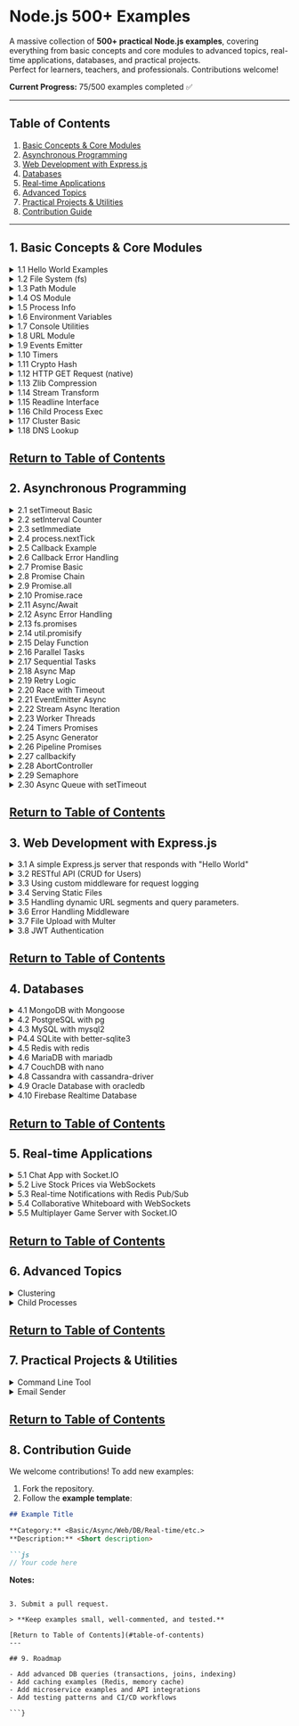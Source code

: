 # Node.js 500+ Examples

A massive collection of **500+ practical Node.js examples**, covering everything from basic concepts and core modules to advanced topics, real-time applications, databases, and practical projects.  
Perfect for learners, teachers, and professionals. Contributions welcome!

**Current Progress:** 75/500 examples completed ✅

---

## Table of Contents

1. [Basic Concepts & Core Modules](#1-basic-concepts--core-modules)  
2. [Asynchronous Programming](#2-asynchronous-programming)  
3. [Web Development with Express.js](#3-web-development-with-expressjs)  
4. [Databases](#4-databases)  
5. [Real-time Applications](#5-real-time-applications)  
6. [Advanced Topics](#6-advanced-topics)  
7. [Practical Projects & Utilities](#7-practical-projects--utilities)  
8. [Contribution Guide](#8-contribution-guide)  

---

<a id="1-basic-concepts--core-modules"></a>
## 1. Basic Concepts & Core Modules 

<details>
<summary>1.1 Hello World Examples</summary>

```js
const http = require('http');
const server = http.createServer((req, res) => {
  res.end('Hello World');
});
server.listen(3000, () => console.log('Server running on port 3000'));
```

</details>

<details>
<summary>1.2 File System (fs)</summary>

```js
const fs = require('fs');
fs.readFile('example.txt', 'utf8', (err, data) => {
  if (err) throw err;
  console.log(data);
});
```

</details>

<details>
<summary>1.3 Path Module</summary>

```js
const path = require('path');
const fullPath = path.join(__dirname, 'folder', 'file.txt');
console.log(fullPath);
```

</details>

<!-- Add remaining 47 examples similarly -->


<details>
<summary>1.4 OS Module</summary>

```js
const os = require('os');
console.log('CPU architecture:', os.arch());
console.log('Free memory (MB):', os.freemem() / 1024 / 1024);
console.log('Platform:', os.platform());
```
</details>

<details>
<summary>1.5 Process Info</summary>

```js
console.log('PID:', process.pid);
console.log('Node Version:', process.version);
console.log('Uptime (s):', process.uptime());
```
</details>

<details>
<summary>1.6 Environment Variables</summary>

```js
process.env.MY_APP_MODE = 'development';
console.log('Mode:', process.env.MY_APP_MODE);
```
</details>

<details>
<summary>1.7 Console Utilities</summary>

```js
console.time('Timer');
console.log('Hello Console!');
console.warn('Warning message');
console.error('Error message');
console.timeEnd('Timer');
```
</details>

<details>
<summary>1.8 URL Module</summary>

```js
// Example 8: Parse and format URLs
const { URL } = require('url');
const myURL = new URL('https://example.com/path?name=alice');
console.log(myURL.hostname, myURL.searchParams.get('name'));
```
</details>

<details>
<summary>1.9 Events Emitter</summary>

```js
const EventEmitter = require('events');
const emitter = new EventEmitter();
emitter.on('greet', name => console.log(`Hello, ${name}`));
emitter.emit('greet', 'Node.js');
```
</details>

<details>
<summary>1.10 Timers</summary>

```js
let count = 0;
const id = setInterval(() => {
  console.log('Tick', ++count);
  if (count === 5) clearInterval(id);
}, 1000);
```
</details>

<details>
<summary>1.11 Crypto Hash</summary>

```js
const crypto = require('crypto');
const hash = crypto.createHash('sha256').update('Hello').digest('hex');
console.log(hash);
```
</details>

<details>
<summary>1.12 HTTP GET Request (native)</summary>

```js
const https = require('https');
https.get('https://api.github.com', { headers: { 'User-Agent': 'node' } }, res => {
  console.log('Status:', res.statusCode);
});
```
</details>

<details>
<summary>1.13 Zlib Compression</summary>

```js
const fs = require('fs');
const zlib = require('zlib');
fs.createReadStream('input.txt')
  .pipe(zlib.createGzip())
  .pipe(fs.createWriteStream('input.txt.gz'));
```
</details>

<details>
<summary>1.14 Stream Transform</summary>

```js
const { Transform } = require('stream');
const upper = new Transform({
  transform(chunk, enc, cb) {
    cb(null, chunk.toString().toUpperCase());
  }
});
process.stdin.pipe(upper).pipe(process.stdout);
```
</details>

<details>
<summary>1.15 Readline Interface</summary>

```js
const readline = require('readline').createInterface({
  input: process.stdin,
  output: process.stdout
});
readline.question('Your name? ', name => {
  console.log(`Hello, ${name}!`);
  readline.close();
});
```
</details>

<details>
<summary>1.16 Child Process Exec</summary>

```js
const { exec } = require('child_process');
exec('ls -lh', (err, stdout) => {
  if (err) return console.error(err);
  console.log(stdout);
});
```
</details>

<details>
<summary>1.17 Cluster Basic</summary>

```js
const cluster = require('cluster');
const http = require('http');
const os = require('os');
if (cluster.isPrimary) {
  os.cpus().forEach(() => cluster.fork());
} else {
  http.createServer((_, res) => res.end('Hello from worker')).listen(3000);
}
```
</details>

<details>
<summary>1.18 DNS Lookup</summary>

```js
const dns = require('dns');
dns.lookup('example.com', (err, address) => {
  if (err) throw err;
  console.log('IP address:', address);
});
```
</details>

[Return to Table of Contents](#table-of-contents)
---

<a id="2-asynchronous-programming"></a>
## 2. Asynchronous Programming 

<details>
<summary>2.1 setTimeout Basic</summary>

```js
setTimeout(() => console.log('Hello after 1s'), 1000);
```
</details>

<details>
<summary>2.2 setInterval Counter</summary>

```js
let i = 0;
const id = setInterval(() => {
  console.log(++i);
  if(i===5) clearInterval(id);
}, 500);
```
</details>

<details>
<summary>2.3 setImmediate</summary>

```js
setImmediate(() => console.log('Runs after current loop'));
```
</details>

<details>
<summary>2.4 process.nextTick</summary>

```js
process.nextTick(() => console.log('Next tick callback'));
```
</details>

<details>
<summary>2.5 Callback Example</summary>

```js
function add(a,b,cb){ cb(a+b); }
add(2,3,res=>console.log(res));
```
</details>

<details>
<summary>2.6 Callback Error Handling</summary>

```js
function risky(cb){
  try { throw new Error('fail'); }
  catch(e){ cb(e); }
}
risky(err => err && console.error(err.message));
```
</details>

<details>
<summary>2.7 Promise Basic</summary>

```js
new Promise(res=>res('Done')).then(console.log);
```
</details>

<details>
<summary>2.8 Promise Chain</summary>

```js
Promise.resolve(2).then(x=>x*3).then(console.log);
```
</details>

<details>
<summary>2.9 Promise.all</summary>

```js
Promise.all([Promise.resolve(1),Promise.resolve(2)]).then(console.log);
```
</details>

<details>
<summary>2.10 Promise.race</summary>

```js
Promise.race([
  new Promise(r=>setTimeout(()=>r('fast'),100)),
  new Promise(r=>setTimeout(()=>r('slow'),500))
]).then(console.log);
```
</details>

<details>
<summary>2.11 Async/Await</summary>

```js
(async () => {
  const v = await Promise.resolve('Awaited');
  console.log(v);
})();
```
</details>

<details>
<summary>2.12 Async Error Handling</summary>

```js
(async ()=>{
  try{ await Promise.reject('Fail'); }
  catch(e){ console.error(e); }
})();
```
</details>

<details>
<summary>2.13 fs.promises</summary>

```js
const fs = require('fs').promises;
(async ()=>{
  const txt = await fs.readFile('file.txt','utf8');
  console.log(txt);
})();
```
</details>

<details>
<summary>2.14 util.promisify</summary>

```js
const {promisify} = require('util');
const readFile = promisify(require('fs').readFile);
readFile('file.txt','utf8').then(console.log);
```
</details>

<details>
<summary>2.15 Delay Function</summary>

```js
const delay = ms => new Promise(r=>setTimeout(r,ms));
delay(500).then(()=>console.log('Done'));
```
</details>

<details>
<summary>2.16 Parallel Tasks</summary>

```js
async function run() {
  const [a,b] = await Promise.all([delay(100), delay(200)]);
  console.log('parallel done');
}
run();
```
</details>

<details>
<summary>2.17 Sequential Tasks</summary>

```js
async function run() {
  await delay(100);
  await delay(200);
  console.log('sequential done');
}
run();
```
</details>

<details>
<summary>2.18 Async Map</summary>

```js
async function asyncMap(arr, fn){
  return Promise.all(arr.map(fn));
}
asyncMap([1,2], async x=>x*2).then(console.log);
```
</details>

<details>
<summary>2.19 Retry Logic</summary>

```js
async function retry(fn, n=3){
  for(let i=0;i<n;i++){
    try{return await fn();}
    catch(e){ if(i===n-1) throw e; }
  }
}
```
</details>

<details>
<summary>2.20 Race with Timeout</summary>

```js
function withTimeout(p, ms){
  const t = new Promise((_,rej)=>setTimeout(()=>rej('Timeout'), ms));
  return Promise.race([p,t]);
}
```
</details>

<details>
<summary>2.21 EventEmitter Async</summary>

```js
const {EventEmitter} = require('events');
const em = new EventEmitter();
em.on('data', async d => console.log(await Promise.resolve(d)));
em.emit('data','Hello');
```
</details>

<details>
<summary>2.22 Stream Async Iteration</summary>

```js
const fs = require('fs');
(async ()=>{
  for await(const chunk of fs.createReadStream('file.txt')){
    console.log(chunk.toString());
  }
})();
```
</details>

<details>
<summary>2.23 Worker Threads</summary>

```js
const { Worker } = require('worker_threads');
new Worker('console.log("worker")',{eval:true});
```
</details>

<details>
<summary>2.24 Timers Promises</summary>

```js
const { setTimeout } = require('timers/promises');
await setTimeout(500);
console.log('done');
```
</details>

<details>
<summary>2.25 Async Generator</summary>

```js
async function* gen(){
  yield await Promise.resolve(1);
  yield 2;
}
for await(const x of gen()) console.log(x);
```
</details>

<details>
<summary>2.26 Pipeline Promises</summary>

```js
const {pipeline} = require('stream/promises');
await pipeline(fs.createReadStream('a.txt'), fs.createWriteStream('b.txt'));
```
</details>

<details>
<summary>2.27 callbackify</summary>

```js
const {callbackify} = require('util');
const fn = async ()=>'done';
callbackify(fn)((err,res)=>console.log(res));
```
</details>

<details>
<summary>2.28 AbortController</summary>

```js
const controller = new AbortController();
fetch('https://example.com',{signal:controller.signal});
controller.abort();
```
</details>

<details>
<summary>2.29 Semaphore</summary>

```js
class Semaphore {
  constructor(n){this.n=n; this.q=[];}
  async acquire(){
    if(this.n>0){this.n--; return;}
    await new Promise(r=>this.q.push(r));
  }
  release(){
    this.n++;
    if(this.q.length) this.q.shift()();
  }
}
```
</details>

<details>
<summary>2.30 Async Queue with setTimeout</summary>

```js
const tasks=[1,2,3];
function runQueue(){
  if(!tasks.length) return;
  console.log(tasks.shift());
  setTimeout(runQueue,200);
}
runQueue();
```
</details>

<!-- Add remaining async examples -->

[Return to Table of Contents](#table-of-contents)
---

<a id="3-web-development-with-expressjs"></a>
## 3. Web Development with Express.js 

<details>
<summary>3.1 A simple Express.js server that responds with "Hello World"</summary>

```js
const express = require('express');
const app = express();
const PORT = 3000;

app.get('/', (req, res) => {
  res.send('Hello World');
});

app.listen(PORT, () => console.log(`Server running on http://localhost:${PORT}`));
```

</details>

<details>
<summary>3.2 RESTful API (CRUD for Users)</summary>

```js
const express = require('express');
const app = express();
app.use(express.json());

let users = [{ id: 1, name: 'Alice' }];

app.get('/users', (req, res) => res.json(users));
app.post('/users', (req, res) => {
  const user = { id: Date.now(), name: req.body.name };
  users.push(user);
  res.status(201).json(user);
});
app.put('/users/:id', (req, res) => {
  const user = users.find(u => u.id == req.params.id);
  if (!user) return res.sendStatus(404);
  user.name = req.body.name;
  res.json(user);
});
app.delete('/users/:id', (req, res) => {
  users = users.filter(u => u.id != req.params.id);
  res.sendStatus(204);
});

app.listen(3000, () => console.log('API ready on http://localhost:3000'));
```

</details>


<details>
<summary>3.3 Using custom middleware for request logging</summary>

```js
const express = require('express');
const app = express();

// Custom middleware
app.use((req, res, next) => {
  console.log(`${req.method} ${req.url}`);
  next();
});

app.get('/', (req, res) => res.send('Middleware in action!'));

app.listen(3000, () => console.log('Server running with middleware'));

```

</details>


<details>
<summary>3.4 Serving Static Files</summary>

```js
const express = require('express');
const path = require('path');
const app = express();

app.use(express.static(path.join(__dirname, 'public')));

app.listen(3000, () => console.log('Static server at http://localhost:3000'));

```

</details>


<details>
<summary>3.5 Handling dynamic URL segments and query parameters.</summary>

```js
const express = require('express');
const app = express();

app.get('/user/:id', (req, res) => {
  const { id } = req.params;
  const { search } = req.query; // e.g. /user/42?search=books
  res.send(`User ID: ${id}, Search: ${search || 'none'}`);
});

app.listen(3000, () => console.log('Listening on http://localhost:3000'));

```

</details>


</details>


<details>

<summary>3.6 Error Handling Middleware</summary>

```js
const express = require('express');
const app = express();

app.get('/fail', (req, res, next) => {
  const err = new Error('Something went wrong!');
  err.status = 500;
  next(err);
});

// Error handler
app.use((err, req, res, next) => {
  res.status(err.status || 500).json({ message: err.message });
});

app.listen(3000, () => console.log('Error handling example running'));

```

</details>

</details>


<details>
<summary>3.7 File Upload with Multer</summary>

```js
const express = require('express');
const multer = require('multer');
const upload = multer({ dest: 'uploads/' });
const app = express();

app.post('/upload', upload.single('file'), (req, res) => {
  res.send(`File uploaded: ${req.file.originalname}`);
});

app.listen(3000, () => console.log('Upload server ready at /upload'));

```

</details>

</details>


<details>
<summary>3.8 JWT Authentication</summary>

```js
const express = require('express');
const jwt = require('jsonwebtoken');
const app = express();
app.use(express.json());

const SECRET = 'mysecret';

// Login to get token
app.post('/login', (req, res) => {
  const user = { id: 1, name: 'Alice' };
  const token = jwt.sign(user, SECRET, { expiresIn: '1h' });
  res.json({ token });
});

// Protected route
app.get('/profile', (req, res) => {
  const authHeader = req.headers['authorization'];
  const token = authHeader && authHeader.split(' ')[1];
  if (!token) return res.sendStatus(401);

  jwt.verify(token, SECRET, (err, user) => {
    if (err) return res.sendStatus(403);
    res.json({ message: 'Welcome!', user });
  });
});

app.listen(3000, () => console.log('JWT example running on /login and /profile'));

```

</details>

</details>

<!-- Add remaining Express examples -->

[Return to Table of Contents](#table-of-contents)
---

<a id="4-databases"></a>
## 4. Databases 

<details>
<summary>4.1 MongoDB with Mongoose</summary>

```js
// Install: npm i mongoose
const mongoose = require('mongoose');

mongoose.connect('mongodb://127.0.0.1:27017/mydb');

const User = mongoose.model('User', new mongoose.Schema({ name: String }));

(async () => {
  const user = await User.create({ name: 'Alice' });
  console.log('Saved:', user);
  const all = await User.find();
  console.log('All users:', all);
})();

```

</details>

<details>
<summary>4.2 PostgreSQL with pg</summary>

```js
// Install: npm i pg
const { Client } = require('pg');

const client = new Client({
  connectionString: 'postgresql://postgres:password@localhost:5432/mydb'
});

(async () => {
  await client.connect();
  const res = await client.query('SELECT NOW() AS current_time');
  console.log(res.rows[0]);
  await client.end();
})();

```

</details>

<details>
<summary>4.3 MySQL with mysql2</summary>

```js
// Install: npm i mysql2
const mysql = require('mysql2/promise');

(async () => {
  const conn = await mysql.createConnection({ host: 'localhost', user: 'root', database: 'test' });
  const [rows] = await conn.execute('SELECT 1 + 1 AS result');
  console.log('Query result:', rows[0].result);
  await conn.end();
})();

```

</details>

<details>
<summary>P4.4 SQLite with better-sqlite3</summary>

```js
// Install: npm i better-sqlite3
const Database = require('better-sqlite3');
const db = new Database('example.db');

db.prepare('CREATE TABLE IF NOT EXISTS notes (id INTEGER PRIMARY KEY, text TEXT)').run();
db.prepare('INSERT INTO notes (text) VALUES (?)').run('Hello SQLite');
const rows = db.prepare('SELECT * FROM notes').all();
console.log(rows);

```

</details>

<details>
<summary>4.5 Redis with redis</summary>

```js
// Install: npm i redis
const { createClient } = require('redis');

(async () => {
  const client = createClient();
  await client.connect();

  await client.set('greeting', 'Hello Redis!');
  const val = await client.get('greeting');
  console.log('Stored value:', val);

  await client.quit();
})();

```

</details>


<details>
<summary>4.6 MariaDB with mariadb</summary>

```js
// Install: npm i mariadb
const mariadb = require('mariadb');

(async () => {
  const pool = mariadb.createPool({ host: 'localhost', user: 'root', password: '', database: 'test' });
  const conn = await pool.getConnection();
  const rows = await conn.query('SELECT NOW() AS time');
  console.log('Current time:', rows[0].time);
  conn.release();
  pool.end();
})();

```

</details>

<details>
<summary>4.7 CouchDB with nano</summary>

```js
// Install: npm i nano
const nano = require('nano')('http://admin:password@localhost:5984');

(async () => {
  const db = nano.db.use('mydb');
  await db.insert({ type: 'note', text: 'Hello CouchDB' }, 'note1');
  const doc = await db.get('note1');
  console.log('Fetched doc:', doc);
})();

```

</details>


<details>
<summary>4.8 Cassandra with cassandra-driver</summary>

```js
// Install: npm i cassandra-driver
const cassandra = require('cassandra-driver');

(async () => {
  const client = new cassandra.Client({ contactPoints: ['127.0.0.1'], localDataCenter: 'datacenter1', keyspace: 'test' });
  const result = await client.execute('SELECT release_version FROM system.local');
  console.log('Cassandra version:', result.rows[0].release_version);
  await client.shutdown();
})();

```

</details>


<details>
<summary>4.9 Oracle Database with oracledb</summary>

```js
// Install: npm i oracledb
const oracledb = require('oracledb');

(async () => {
  const conn = await oracledb.getConnection({ user: 'system', password: 'password', connectionString: 'localhost/XE' });
  const result = await conn.execute('SELECT SYSDATE FROM dual');
  console.log('Current date:', result.rows[0][0]);
  await conn.close();
})();

```

</details>


<details>
<summary>4.10 Firebase Realtime Database</summary>

```js
// Install: npm i firebase
import { initializeApp } from 'firebase/app';
import { getDatabase, ref, set, get } from 'firebase/database';

const firebaseConfig = { /* your config */ };
const app = initializeApp(firebaseConfig);
const db = getDatabase(app);

(async () => {
  await set(ref(db, 'messages/msg1'), { text: 'Hello Firebase' });
  const snapshot = await get(ref(db, 'messages/msg1'));
  console.log('Data:', snapshot.val());
})();

```

</details>



[Return to Table of Contents](#table-of-contents)
---

<a id="5-real-time-applications"></a>
## 5. Real-time Applications 

<details>
<summary>5.1 Chat App with Socket.IO</summary>

```js
// Install: npm i express socket.io
const express = require('express');
const http = require('http');
const { Server } = require('socket.io');

const app = express();
const server = http.createServer(app);
const io = new Server(server);

io.on('connection', socket => {
  console.log('User connected');
  socket.on('chat message', msg => io.emit('chat message', msg));
});

server.listen(3000, () => console.log('Chat server on http://localhost:3000'));

```

</details>

<details>
<summary>5.2 Live Stock Prices via WebSockets</summary>

```js
// Install: npm i ws
const WebSocket = require('ws');
const wss = new WebSocket.Server({ port: 8080 });

setInterval(() => {
  const price = (100 + Math.random() * 10).toFixed(2);
  wss.clients.forEach(client => client.send(JSON.stringify({ symbol: 'AAPL', price })));
}, 2000);

console.log('Stock price server running on ws://localhost:8080');

```

</details>

<details>
<summary>5.3 Real-time Notifications with Redis Pub/Sub</summary>

```js
// Install: npm i express socket.io redis
const express = require('express');
const http = require('http');
const { Server } = require('socket.io');
const { createClient } = require('redis');

const app = express();
const server = http.createServer(app);
const io = new Server(server);
const subscriber = createClient();

(async () => {
  await subscriber.connect();
  await subscriber.subscribe('notifications', msg => io.emit('notify', msg));
})();

server.listen(4000, () => console.log('Notifications server running'));

```

</details>


<details>
<summary>5.4 Collaborative Whiteboard with WebSockets</summary>

```js
// Install: npm i express ws
const express = require('express');
const http = require('http');
const WebSocket = require('ws');

const app = express();
const server = http.createServer(app);
const wss = new WebSocket.Server({ server });

wss.on('connection', ws =>
  ws.on('message', data =>
    wss.clients.forEach(client => client.send(data))
  )
);

server.listen(3001, () => console.log('Whiteboard server running'));

```

</details>


<details>
<summary>5.5 Multiplayer Game Server with Socket.IO</summary>

```js
// Install: npm i express socket.io
const express = require('express');
const http = require('http');
const { Server } = require('socket.io');

const app = express();
const server = http.createServer(app);
const io = new Server(server);

let players = {};

io.on('connection', socket => {
  players[socket.id] = { x: 0, y: 0 };
  socket.emit('init', players);

  socket.on('move', data => {
    players[socket.id] = data;
    io.emit('update', players);
  });

  socket.on('disconnect', () => delete players[socket.id]);
});

server.listen(5000, () => console.log('Game server running'));

```

</details>


[Return to Table of Contents](#table-of-contents)
---

<a id="6-advanced-topics"></a>
## 6. Advanced Topics 

<details>
<summary>Clustering</summary>

```js
// Example: Basic cluster setup
const cluster = require('cluster');
const http = require('http');
const numCPUs = require('os').cpus().length;

if (cluster.isMaster) {
  for (let i = 0; i < numCPUs; i++) cluster.fork();
} else {
  http.createServer((req, res) => res.end('Hello from worker')).listen(3000);
}
```

</details>

<details>
<summary>Child Processes</summary>

```js
// Example: Spawn child process
const { spawn } = require('child_process');
const ls = spawn('ls', ['-lh']);
ls.stdout.on('data', data => console.log(`Output: ${data}`));
```

</details>

<!-- Add remaining advanced examples -->

[Return to Table of Contents](#table-of-contents)
---

<a id="7-practical-projects--utilities"></a>
## 7. Practical Projects & Utilities 

<details>
<summary>Command Line Tool</summary>

```js
// Example: Simple CLI
const args = process.argv.slice(2);
console.log(`Hello ${args[0] || 'World'}`);
```

</details>

<details>
<summary>Email Sender</summary>

```js
// Example: Send email with Nodemailer
const nodemailer = require('nodemailer');
const transporter = nodemailer.createTransport({ /* config */ });
transporter.sendMail({ from:'you@domain.com', to:'user@domain.com', subject:'Test', text:'Hello' });
```

</details>

<!-- Add remaining project examples -->

[Return to Table of Contents](#table-of-contents)
---

<a id="8-Contribution-guide"></a>
## 8. Contribution Guide

We welcome contributions! To add new examples:  

1. Fork the repository.  
2. Follow the **example template**:

```markdown
## Example Title

**Category:** <Basic/Async/Web/DB/Real-time/etc.>  
**Description:** <Short description>  

```js
// Your code here
```

**Notes:** <Optional explanation>
```

3. Submit a pull request.  

> **Keep examples small, well-commented, and tested.**

[Return to Table of Contents](#table-of-contents)
---

## 9. Roadmap

- Add advanced DB queries (transactions, joins, indexing)  
- Add caching examples (Redis, memory cache)  
- Add microservice examples and API integrations  
- Add testing patterns and CI/CD workflows  

```}

